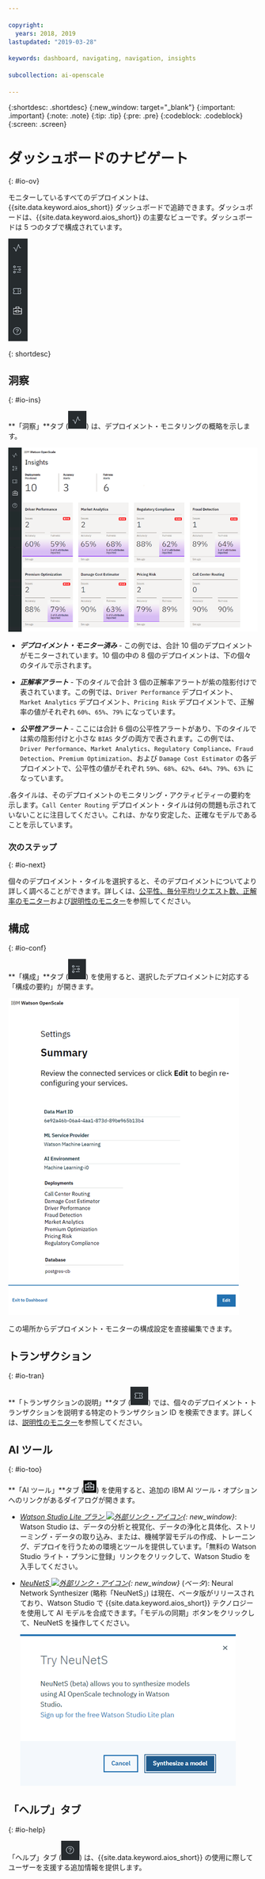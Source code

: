 ```yaml
---

copyright:
  years: 2018, 2019
lastupdated: "2019-03-28"

keywords: dashboard, navigating, navigation, insights

subcollection: ai-openscale

---
```


{:shortdesc: .shortdesc}
{:new_window: target="_blank"}
{:important: .important}
{:note: .note}
{:tip: .tip}
{:pre: .pre}
{:codeblock: .codeblock}
{:screen: .screen}

# ダッシュボードのナビゲート
{: #io-ov}

モニターしているすべてのデプロイメントは、{{site.data.keyword.aios_short}} ダッシュボードで追跡できます。ダッシュボードは、{{site.data.keyword.aios_short}} の主要なビューです。ダッシュボードは 5 つのタブで構成されています。

  ![「洞察」タブ](images/insight-tabs.png)

{: shortdesc}

## 洞察
{: #io-ins}

**「洞察」**タブ (![「洞察」ダッシュボード ](images/insight-dash-tab.png)) は、デプロイメント・モニタリングの概略を示します。

  ![「洞察」ダッシュボード](images/insight-dashboard.png)

- ***デプロイメント・モニター済み*** - この例では、合計 10 個のデプロイメントがモニターされています。10 個の中の 8 個のデプロイメントは、下の個々のタイルで示されます。

- ***正解率アラート*** - 下のタイルで合計 3 個の正解率アラートが紫の陰影付けで表されています。この例では、`Driver Performance` デプロイメント、`Market Analytics` デプロイメント、`Pricing Risk` デプロイメントで、正解率の値がそれぞれ `60%`、`65%`、`79%` になっています。

- ***公平性アラート*** - ここには合計 6 個の公平性アラートがあり、下のタイルでは紫の陰影付けと小さな `BIAS` タグの両方で表されます。この例では、`Driver Performance`、`Market Analytics`、`Regulatory Compliance`、`Fraud Detection`、`Premium Optimization`、および `Damage Cost Estimator` の各デプロイメントで、公平性の値がそれぞれ `59%`、`68%`、`62%`、`64%`、`79%`、`63%` になっています。

.各タイルは、そのデプロイメントのモニタリング・アクティビティーの要約を示します。`Call Center Routing` デプロイメント・タイルは何の問題も示されていないことに注目してください。これは、かなり安定した、正確なモデルであることを示しています。

### 次のステップ
{: #io-next}

個々のデプロイメント・タイルを選択すると、そのデプロイメントについてより詳しく調べることができます。詳しくは、[公平性、毎分平均リクエスト数、正解率のモニター](/docs/services/ai-openscale?topic=ai-openscale-it-ov)および[説明性のモニター](/docs/services/ai-openscale?topic=ai-openscale-ie-ov)を参照してください。

## 構成
{: #io-conf}

**「構成」**タブ (![「構成」タブ](images/insight-config-tab.png)) を使用すると、選択したデプロイメントに対応する「構成の要約」が開きます。

  ![構成の要約](images/insight-config-summary.png)

この場所からデプロイメント・モニターの構成設定を直接編集できます。

## トランザクション
{: #io-tran}

**「トランザクションの説明」**タブ (![「トランザクションの説明」タブ](images/insight-transact-tab.png)) では、個々のデプロイメント・トランザクションを説明する特定のトランザクション ID を検索できます。詳しくは、[説明性のモニター](/docs/services/ai-openscale?topic=ai-openscale-ie-ov)を参照してください。

## AI ツール
{: #io-too}

**「AI ツール」**タブ (![「AI ツール」タブ](images/aitools.png)) を使用すると、追加の IBM AI ツール・オプションへのリンクがあるダイアログが開きます。

- *[Watson Studio Lite プラン ![外部リンク・アイコン](../../icons/launch-glyph.svg "外部リンク・アイコン")](https://dataplatform.cloud.ibm.com/registration/stepone?apps=all&context=wdp){: new_window}*: Watson Studio は、データの分析と視覚化、データの浄化と具体化、ストリーミング・データの取り込み、または、機械学習モデルの作成、トレーニング、デプロイを行うための環境とツールを提供しています。「無料の Watson Studio ライト・プランに登録」リンクをクリックして、Watson Studio を入手してください。

- *[NeuNetS ![外部リンク・アイコン](../../icons/launch-glyph.svg "外部リンク・アイコン")](https://dataplatform.cloud.ibm.com/ml/neunets){: new_window}* (*ベータ*): Neural Network Synthesizer (略称「NeuNetS」) は現在、ベータ版がリリースされており、Watson Studio で {{site.data.keyword.aios_short}} テクノロジーを使用して AI モデルを合成できます。「モデルの同期」ボタンをクリックして、NeuNetS を操作してください。

  ![NeuNetS ダイアログ](images/neunets-dialog.png)

## 「ヘルプ」タブ
{: #io-help}

「ヘルプ」タブ (![「トランザクション」タブ](images/insight-help-tab.png)) は、{{site.data.keyword.aios_short}} の使用に際してユーザーを支援する追加情報を提供します。
